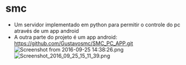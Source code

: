 # smc
- Um servidor implementado em python para permitir o controle do pc através de um app android
- A outra parte do projeto é um app android: https://github.com/Gustavosmc/SMC_PC_APP.git
![Screenshot from 2016-09-25 14:38:26.png](http://s10.postimg.org/mn7t3it4p/Screenshot_from_2016_09_25_14_38_26.png)
![Screenshot_2016_09_25_15_11_39.png](http://s5.postimg.org/c93yb9nyf/Screenshot_2016_09_25_15_11_39.png)

